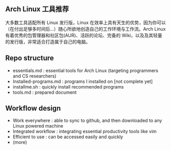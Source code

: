 

## Arch Linux 工具推荐

大多数工具适配所有 Linux 发行版，Linux 在效率上具有天生的优势，因为你可以（在付出足够多时间后...）随心所欲地创造自己的工作环境与工作流。Arch Linux 有着优秀的包管理器和社区包(AUR)、活跃的论坛、完备的 Wiki，以及及其轻量的发行版，非常适合打造属于自己的电脑。








## Repo structure

- essentials.md         : essential tools for Arch Linux (targeting programmers and CS researchers)
- Installed-programs.md : programs I installed on [not complete yet]
- installme.sh          : quickly install recommended programs
- tools.md              : prepared document
 
## Workflow design

- Work everywhere     : able to sync to github, and then downloaded to any Linux powered machine
- Integrated workflow : integrating essential productivity tools like vim
- Efficient to use    : can be accessed easily and quickly
- (more)
